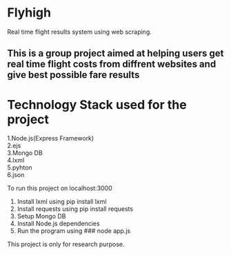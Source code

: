 # Flyhigh
Real time flight results system using web scraping. 

## This is a group project aimed at helping users get real time flight costs from diffrent websites and give best possible fare results 

# Technology Stack used for the project
1.Node.js(Express Framework)<br>
2.ejs<br>
3.Mongo DB<br>
4.lxml<br>
5.pyhton<br> 
6.json<br>



To run this project on localhost:3000
1. Install lxml using pip install lxml<br>
2. Install requests using pip install requests<br>
3. Setup Mongo DB<br>
4. Install Node.js dependencies<br>
5. Run the program using ### node app.js<br> 
 
This project is only for research purpose.
